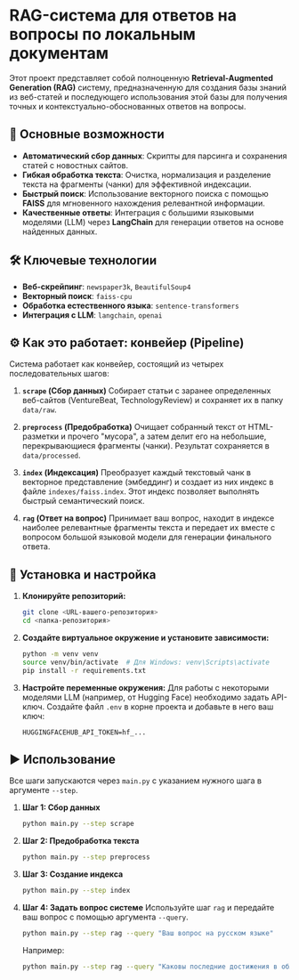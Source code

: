 # RAG-система для ответов на вопросы по локальным документам

Этот проект представляет собой полноценную **Retrieval-Augmented Generation (RAG)** систему, предназначенную для создания базы знаний из веб-статей и последующего использования этой базы для получения точных и контекстуально-обоснованных ответов на вопросы.

## 🚀 Основные возможности

- **Автоматический сбор данных**: Скрипты для парсинга и сохранения статей с новостных сайтов.
- **Гибкая обработка текста**: Очистка, нормализация и разделение текста на фрагменты (чанки) для эффективной индексации.
- **Быстрый поиск**: Использование векторного поиска с помощью **FAISS** для мгновенного нахождения релевантной информации.
- **Качественные ответы**: Интеграция с большими языковыми моделями (LLM) через **LangChain** для генерации ответов на основе найденных данных.

## 🛠️ Ключевые технологии

- **Веб-скрейпинг**: `newspaper3k`, `BeautifulSoup4`
- **Векторный поиск**: `faiss-cpu`
- **Обработка естественного языка**: `sentence-transformers`
- **Интеграция с LLM**: `langchain`, `openai`

## ⚙️ Как это работает: конвейер (Pipeline)

Система работает как конвейер, состоящий из четырех последовательных шагов:

1.  **`scrape` (Сбор данных)**
    Собирает статьи с заранее определенных веб-сайтов (VentureBeat, TechnologyReview) и сохраняет их в папку `data/raw`.

2.  **`preprocess` (Предобработка)**
    Очищает собранный текст от HTML-разметки и прочего "мусора", а затем делит его на небольшие, перекрывающиеся фрагменты (чанки). Результат сохраняется в `data/processed`.

3.  **`index` (Индексация)**
    Преобразует каждый текстовый чанк в векторное представление (эмбеддинг) и создает из них индекс в файле `indexes/faiss.index`. Этот индекс позволяет выполнять быстрый семантический поиск.

4.  **`rag` (Ответ на вопрос)**
    Принимает ваш вопрос, находит в индексе наиболее релевантные фрагменты текста и передает их вместе с вопросом большой языковой модели для генерации финального ответа.

## 💾 Установка и настройка

1.  **Клонируйте репозиторий:**
    ```bash
    git clone <URL-вашего-репозитория>
    cd <папка-репозитория>
    ```

2.  **Создайте виртуальное окружение и установите зависимости:**
    ```bash
    python -m venv venv
    source venv/bin/activate  # Для Windows: venv\Scripts\activate
    pip install -r requirements.txt
    ```

3.  **Настройте переменные окружения:**
    Для работы с некоторыми моделями LLM (например, от Hugging Face) необходимо задать API-ключ. Создайте файл `.env` в корне проекта и добавьте в него ваш ключ:

    ```
    HUGGINGFACEHUB_API_TOKEN=hf_...
    ```

## ▶️ Использование

Все шаги запускаются через `main.py` с указанием нужного шага в аргументе `--step`.

1.  **Шаг 1: Сбор данных**
    ```bash
    python main.py --step scrape
    ```

2.  **Шаг 2: Предобработка текста**
    ```bash
    python main.py --step preprocess
    ```

3.  **Шаг 3: Создание индекса**
    ```bash
    python main.py --step index
    ```

4.  **Шаг 4: Задать вопрос системе**
    Используйте шаг `rag` и передайте ваш вопрос с помощью аргумента `--query`.

    ```bash
    python main.py --step rag --query "Ваш вопрос на русском языке"
    ```
    Например:
    ```bash
    python main.py --step rag --query "Каковы последние достижения в области искусственного интеллекта?"
    ```
